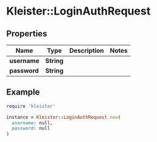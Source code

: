 # Kleister::LoginAuthRequest

## Properties

| Name | Type | Description | Notes |
| ---- | ---- | ----------- | ----- |
| **username** | **String** |  |  |
| **password** | **String** |  |  |

## Example

```ruby
require 'kleister'

instance = Kleister::LoginAuthRequest.new(
  username: null,
  password: null
)
```

